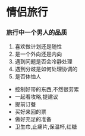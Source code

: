 # 情侣旅行
### 旅行中一个男人的品质
1. 喜欢做计划还是随性
2. 是一个外向还是内向
3. 遇到问题是否会冷静处理
4. 遇到分歧是如何处理协调的
5. 是否体恤人
- 控制好带的东西,不然很劳累
- 一起看攻略,提建议
- 提前订餐
- 买好来回的票
- 做好充足的准备
- 卫生巾,止痛片,保温杯,红糖
